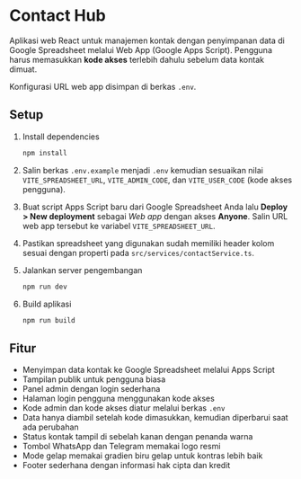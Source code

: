 # Contact Hub

Aplikasi web React untuk manajemen kontak dengan penyimpanan data di Google Spreadsheet melalui Web App (Google Apps Script).
Pengguna harus memasukkan **kode akses** terlebih dahulu sebelum data kontak dimuat.

Konfigurasi URL web app disimpan di berkas `.env`.

## Setup

1. Install dependencies

   ```bash
   npm install
   ```

2. Salin berkas `.env.example` menjadi `.env` kemudian sesuaikan nilai
   `VITE_SPREADSHEET_URL`, `VITE_ADMIN_CODE`, dan `VITE_USER_CODE` (kode akses pengguna).

3. Buat script Apps Script baru dari Google Spreadsheet Anda lalu
   **Deploy > New deployment** sebagai *Web app* dengan akses
   **Anyone**. Salin URL web app tersebut ke variabel `VITE_SPREADSHEET_URL`.

4. Pastikan spreadsheet yang digunakan sudah memiliki header kolom sesuai
   dengan properti pada `src/services/contactService.ts`.

5. Jalankan server pengembangan

   ```bash
   npm run dev
   ```

6. Build aplikasi

   ```bash
   npm run build
   ```

## Fitur

- Menyimpan data kontak ke Google Spreadsheet melalui Apps Script
- Tampilan publik untuk pengguna biasa
- Panel admin dengan login sederhana
- Halaman login pengguna menggunakan kode akses
- Kode admin dan kode akses diatur melalui berkas `.env`
- Data hanya diambil setelah kode dimasukkan, kemudian diperbarui saat ada perubahan
- Status kontak tampil di sebelah kanan dengan penanda warna
- Tombol WhatsApp dan Telegram memakai logo resmi
- Mode gelap memakai gradien biru gelap untuk kontras lebih baik
- Footer sederhana dengan informasi hak cipta dan kredit

